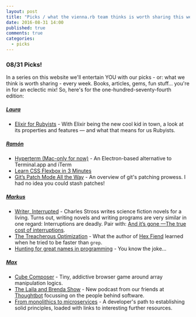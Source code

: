 ```yaml
---
layout: post
title: "Picks / what the vienna.rb team thinks is worth sharing this week"
date: 2016-08-31 14:00
published: true
comments: true
categories:
  - picks
---
```


### 08/31 Picks!

In a series on this website we'll entertain YOU with our picks - or: what we think is worth sharing - every week.
Books, articles, gems, fun stuff... you're in for an eclectic mix! So, here's for the one-hundred-seventy-fourth edition:


##### [Laura][1]
- [Elixir for Rubyists][2] - With Elixir being the new cool kid in town, a look at its properties and features — and what that means for us Rubyists.

##### [Ramón][5]
- [Hyperterm (Mac-only for now)][6] - An Electron-based alternative to Terminal.app and iTerm
- [Learn CSS Flexbox in 3 Minutes][7]
- [Git’s Patch Mode All the Way][8] - An overview of git's patching prowess. I had no idea you could stash patches!

##### [Markus][9]
- [Writer, Interrupted][10] - Charles Stross writes science fiction novels for a living. Turns out, writing novels and writing programs are very similar in one regard: Interruptions are deadly. Pair with: [And it’s gone —The true cost of interruptions][10-2].
- [The Treacherous Optimization][11] - What the author of [Hex Fiend][11-2] learned when he tried to be faster than `grep`.
- [Hunting for great names in programming][12] - You know the joke&hellip;

##### [Max][13]
- [Cube Composer][14] - Tiny, addictive browser game around array manipulation logics.
- [The Laila and Brenda Show][15] - New podcast from our friends at [Thoughtbot][15-1] focussing on the people behind software.
- [From monolithics to microservices][16] - A developer's path to establishing solid principles, loaded with links to interesting further resources.



[1]: http://www.twitter.com/alicetragedy
[2]: https://robots.thoughtbot.com/elixir-for-rubyists
[3]:
[4]:

[5]: https://twitter.com/senorhuidobro
[6]: https://hyperterm.org/
[7]: https://medium.com/learning-new-stuff/learn-css-flexbox-in-3-minutes-c616c7070672#.2k72ubfst
[8]: https://blog.petrzemek.net/2016/07/10/git-patch-mode-all-the-way/

[9]: https://twitter.com/nuclearsquid
[10]: http://www.antipope.org/charlie/blog-static/2016/08/writer-interrupted.html
[10-2]: https://jaxenter.com/aaaand-gone-true-cost-interruptions-128741.html
[11]: http://ridiculousfish.com/blog/posts/old-age-and-treachery.html
[11-2]: http://ridiculousfish.com/hexfiend/
[12]: https://m.signalvnoise.com/hunting-for-great-names-in-programming-16f624c8fc03

[13]: http://www.twitter.com/klappradla
[14]: http://david-peter.de/cube-composer/
[15]: http://lailaandbrenda.fm/
[15-1]: https://twitter.com/thoughtbot
[16]: https://medium.com/@ccverak/from-monolithics-to-microservices-e87841ce11fd#.ic0nkn29n

